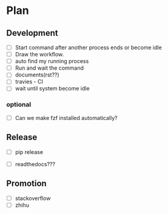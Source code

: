 # Plan



## Development
- [ ] Start command after another process ends or become idle
- [ ] Draw the workflow.
- [ ] auto find my running process
- [ ] Run and wait the command
- [ ] documents(rst??)
- [ ] travies - CI
- [ ] wait until system become idle

### optional
- [ ] Can we make fzf installed automatically?

## Release
- [ ] pip release
- [ ] readthedocs???



## Promotion
- [ ] stackoverflow
- [ ] zhihu
